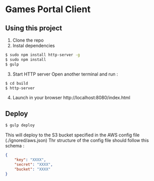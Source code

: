 Games Portal Client
=====================

## Using this project

1. Clone the repo
2. Instal dependencies
```bash
$ sudo npm install http-server -g
$ sudo npm install
$ gulp
```

3. Start HTTP server
Open another terminal and run :
```bash
$ cd build
$ http-server
```

4. Launch in your browser http://localhost:8080/index.html


## Deploy

```bash
$ gulp deploy
```

This will deploy to the S3 bucket specified in the AWS config file (./ignored/aws.json)
Thr structure of the config file should follow this schema :
```json
{
    "key": "XXXX",
    "secret": "XXXX",
    "bucket": "XXXX"
}
```

